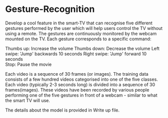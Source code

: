 # Gesture-Recognition
Develop a cool feature in the smart-TV that can recognise five different gestures performed by the user which will help users control the TV without using a remote.
The gestures are continuously monitored by the webcam mounted on the TV. Each gesture corresponds to a specific command:

Thumbs up:  Increase the volume
Thumbs down: Decrease the volume
Left swipe: 'Jump' backwards 10 seconds
Right swipe: 'Jump' forward 10 seconds  
Stop: Pause the movie
 

Each video is a sequence of 30 frames (or images). 
The training data consists of a few hundred videos categorised into one of the five classes. Each video (typically 2-3 seconds long) is divided into a sequence of 
30 frames(images). 
These videos have been recorded by various people performing one of the five gestures in front of a webcam - similar to what the smart TV will use. 

The details about the model is provided in Write up file.
